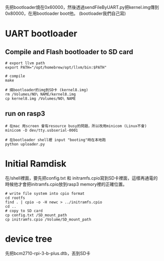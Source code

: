 先把bootloader燒在0x60000，然後透過sendFileByUART.py把kernel.img傳到0x80000，在用bootloader boot他。 (bootloader我們自己寫)

# UART bootloader

## Compile and Flash bootloader to SD card
```
# export llvm path
export PATH="/opt/homebrew/opt/llvm/bin:$PATH"

# compile
make 

# 燒bootloader的img到SD卡 (kernel8.img)
rm /Volumes/NO\ NAME/kernel8.img
cp kernel8.img /Volumes/NO\ NAME
```

## run on rasp3
```
# 在mac 用screen 會有resource busy的問題，所以改用minicom (Linux不會)
minicom -D dev/tty.usbserial-0001

# 在bootloader shell裡 input "booting"時在本地跑
python uploader.py
```

# Initial Ramdisk 
在/shell裡面，要先把config.txt 和 initramfs.cpio寫到SD卡裡面，這樣再通電的時候他才會把initramfs.cpio放到rasp3 memory裡的正確位置。

```
# write file system into cpio format
cd rootfs
find . | cpio -o -H newc > ../initramfs.cpio
cd ..
# copy to SD card
cp config.txt /SD_mount_path
cp initramfs.cpio /Volume/SD_mount_path
```

# device tree
先把bcm2710-rpi-3-b-plus.dtb，丟到SD卡

